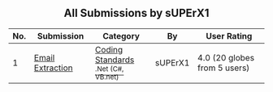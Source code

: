 ﻿<div align="center">

## All Submissions by sUPErX1

</div>

No.  | Submission | Category | By   | User Rating
---- | ---------- | -------- | ---- | -----------
1 | [Email Extraction<br />](https://github.com/Planet-Source-Code/superx1-email-extraction__10-1933) | [Coding Standards<br /><sup>.Net (C#, VB.net)</sup>](../ByCategory/coding-standards__10-33.md) | sUPErX1 | 4.0 (20 globes from 5 users)
